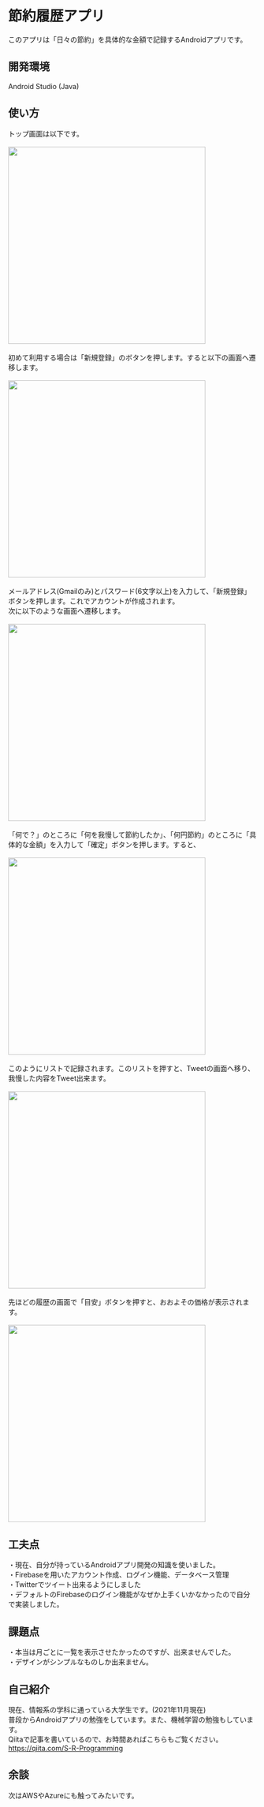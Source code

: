 # 節約履歴アプリ
このアプリは「日々の節約」を具体的な金額で記録するAndroidアプリです。


## 開発環境 
Android Studio (Java)

## 使い方
トップ画面は以下です。<br><br>
<img src="https://user-images.githubusercontent.com/89324742/140568548-720d3866-3f23-46f7-b4be-925e71a10605.png"
     width="400px"><br><br>
初めて利用する場合は「新規登録」のボタンを押します。すると以下の画面へ遷移します。<br><br>
<img src="https://user-images.githubusercontent.com/89324742/140569187-ff502067-f012-41ed-bf87-2fe67d579806.png"
     width="400px"><br><br>
   メールアドレス(Gmailのみ)とパスワード(6文字以上)を入力して、「新規登録」ボタンを押します。これでアカウントが作成されます。<br>
   次に以下のような画面へ遷移します。<br><br>
   <img src="https://user-images.githubusercontent.com/89324742/140569825-1061cfa9-c79f-45a6-996e-025a302458b0.png"
        width="400px"><br><br>
「何で？」のところに「何を我慢して節約したか」、「何円節約」のところに「具体的な金額」を入力して「確定」ボタンを押します。すると、<br><br>
<img src = "https://user-images.githubusercontent.com/89324742/140570242-162dc5d9-4cc8-4ec1-a6dc-10acd3934801.png"
     width="400px"><br><br>
このようにリストで記録されます。このリストを押すと、Tweetの画面へ移り、我慢した内容をTweet出来ます。<br><br>
<img src = "https://user-images.githubusercontent.com/89324742/140570642-f76bbe5d-0281-41c6-be3b-6c4bc54a499c.png"
     width="400px"><br><br>
     先ほどの履歴の画面で「目安」ボタンを押すと、おおよその価格が表示されます。<br><br>
 <img src="https://user-images.githubusercontent.com/89324742/140571111-7bd2652f-33eb-4120-b089-da48eec46b3d.png"
      width="400px">

## 工夫点
・現在、自分が持っているAndroidアプリ開発の知識を使いました。<br>・Firebaseを用いたアカウント作成、ログイン機能、データベース管理<br>・Twitterでツイート出来るようにしました
<br>・デフォルトのFirebaseのログイン機能がなぜか上手くいかなかったので自分で実装しました。

## 課題点
・本当は月ごとに一覧を表示させたかったのですが、出来ませんでした。<br>・デザインがシンプルなものしか出来ません。

## 自己紹介
現在、情報系の学科に通っている大学生です。(2021年11月現在)<br>普段からAndroidアプリの勉強をしています。また、機械学習の勉強もしています。
<br>Qiitaで記事を書いているので、お時間あればこちらもご覧ください。https://qiita.com/S-R-Programming

## 余談
次はAWSやAzureにも触ってみたいです。

